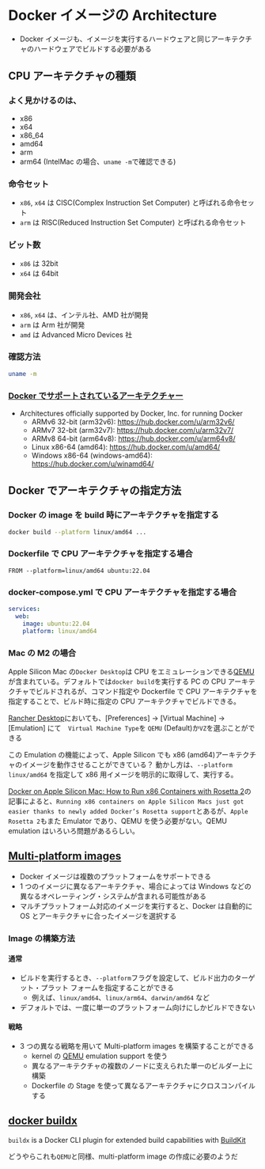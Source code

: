 # Docker イメージの Architecture

- Docker イメージも、イメージを実行するハードウェアと同じアーキテクチャのハードウェアでビルドする必要がある

## CPU アーキテクチャの種類

### よく見かけるのは、

- x86
- x64
- x86_64
- amd64
- arm
- arm64 (IntelMac の場合、`uname -m`で確認できる)

### 命令セット

- `x86`, `x64` は CISC(Complex Instruction Set Computer) と呼ばれる命令セット
- `arm` は RISC(Reduced Instruction Set Computer) と呼ばれる命令セット

### ビット数

- `x86` は 32bit
- `x64` は 64bit

### 開発会社

- `x86`, `x64` は、インテル社、AMD 社が開発
- `arm` は Arm 社が開発
- `amd` は Advanced Micro Devices 社

### 確認方法

```sh
uname -m
```

### [Docker でサポートされているアーキテクチャー](https://github.com/docker-library/official-images?tab=readme-ov-file#architectures-other-than-amd64)

- Architectures officially supported by Docker, Inc. for running Docker
  - ARMv6 32-bit (arm32v6): https://hub.docker.com/u/arm32v6/
  - ARMv7 32-bit (arm32v7): https://hub.docker.com/u/arm32v7/
  - ARMv8 64-bit (arm64v8): https://hub.docker.com/u/arm64v8/
  - Linux x86-64 (amd64): https://hub.docker.com/u/amd64/
  - Windows x86-64 (windows-amd64): https://hub.docker.com/u/winamd64/

## Docker でアーキテクチャの指定方法

### Docker の image を build 時にアーキテクチャを指定する

```sh
docker build --platform linux/amd64 ...
```

### Dockerfile で CPU アーキテクチャを指定する場合

```
FROM --platform=linux/amd64 ubuntu:22.04
```

### docker-compose.yml で CPU アーキテクチャを指定する場合

```yml
services:
  web:
    image: ubuntu:22.04
    platform: linux/amd64
```

### Mac の M2 の場合

Apple Silicon Mac の`Docker Desktop`は CPU をエミュレーションできる[QEMU](https://www.qemu.org/)が含まれている。デフォルトでは`docker build`を実行する PC の CPU アーキテクチャでビルドされるが、コマンド指定や Dockerfile で CPU アーキテクチャを指定することで、ビルド時に指定の CPU アーキテクチャでビルドできる。

[Rancher Desktop](https://docs.rancherdesktop.io/ui/preferences/virtual-machine/emulation/)においても、[Preferences] -> [Virtual Machine] -> [Emulation] にて　`Virtual Machine Type`を `QEMU` (Default)か`VZ`を選ぶことができる

この Emulation の機能によって、Apple Silicon でも x86 (amd64)アーキテクチャのイメージを動作させることができている？
動かし方は、`--platform linux/amd64` を指定して x86 用イメージを明示的に取得して、実行する。

[Docker on Apple Silicon Mac: How to Run x86 Containers with Rosetta 2](https://levelup.gitconnected.com/docker-on-apple-silicon-mac-how-to-run-x86-containers-with-rosetta-2-4a679913a0d5)の記事によると、`Running x86 containers on Apple Silicon Macs just got easier thanks to newly added Docker’s Rosetta support`とあるが、`Apple Rosetta 2`もまた Emulator であり、QEMU を使う必要がない。QEMU emulation はいろいろ問題があるらしい。

## [Multi-platform images](https://docs.docker.com/build/building/multi-platform/)

- Docker イメージは複数のプラットフォームをサポートできる
- 1 つのイメージに異なるアーキテクチャ、場合によっては Windows などの異なるオペレーティング・システムが含まれる可能性がある
- マルチプラットフォーム対応のイメージを実行すると、Docker は自動的に OS とアーキテクチャに合ったイメージを選択する

### Image の構築方法

#### 通常

- ビルドを実行するとき、`--platform`フラグを設定して、ビルド出力のターゲット・プラット フォームを指定することができる
  - 例えば、`linux/amd64`、`linux/arm64`、`darwin/amd64` など
- デフォルトでは、一度に単一のプラットフォーム向けにしかビルドできない

#### 戦略

- 3 つの異なる戦略を用いて Multi-platform images を構築することができる
  - kernel の [QEMU](https://docs.docker.com/build/building/multi-platform/#qemu) emulation support を使う
  - 異なるアーキテクチャの複数のノードに支えられた単一のビルダー上に構築
  - Dockerfile の Stage を使って異なるアーキテクチャにクロスコンパイルする

## [docker buildx](https://docs.docker.com/engine/reference/commandline/buildx/)

`buildx` is a Docker CLI plugin for extended build capabilities with [BuildKit](https://github.com/moby/buildkit)

どうやらこれも`QEMU`と同様、multi-platform image の作成に必要のようだ
